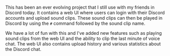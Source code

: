 This has been an ever evolving project that I still use with my friends in Discord today.
It contains a web UI where users can login with their Discord accounts and upload sound clips.
These sound clips can then be played in Discord by using the `#` command followed by the sound clip
name.

We have a lot of fun with this and I've added new features such as playing sound clips from the web
UI and the ability to clip the last minute of voice chat. The web UI also contains upload history and
various statistics about the Discord chat.
